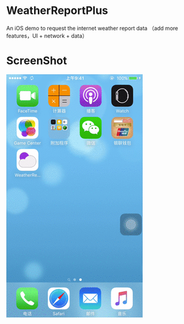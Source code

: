 # WeatherReportPlus
An iOS demo to request the internet weather report data （add more features，UI + network + data）
# ScreenShot
![](https://github.com/tashaxing/WeatherReportPlus/raw/master/pic/weather.gif)<br/>
